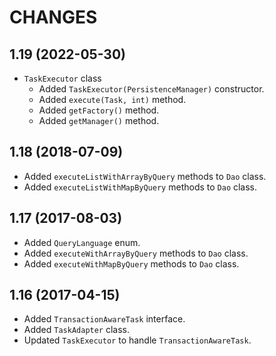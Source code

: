 CHANGES
=======

1.19 (2022-05-30)
-----------------

- `TaskExecutor` class
    * Added `TaskExecutor(PersistenceManager)` constructor.
    * Added `execute(Task, int)` method.
    * Added `getFactory()` method.
    * Added `getManager()` method.


1.18 (2018-07-09)
-----------------

- Added `executeListWithArrayByQuery` methods to `Dao` class.
- Added `executeListWithMapByQuery` methods to `Dao` class.


1.17 (2017-08-03)
-----------------

- Added `QueryLanguage` enum.
- Added `executeWithArrayByQuery` methods to `Dao` class.
- Added `executeWithMapByQuery` methods to `Dao` class.


1.16 (2017-04-15)
-----------------

- Added `TransactionAwareTask` interface.
- Added `TaskAdapter` class.
- Updated `TaskExecutor` to handle `TransactionAwareTask`.
